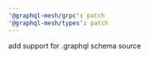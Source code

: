 ```yaml
---
'@graphql-mesh/grpc': patch
'@graphql-mesh/types': patch
---
```


add support for .graphql schema source
